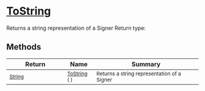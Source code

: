 # [ToString](./Signer-100663452.md)

Returns a string representation of a Signer
Return type:
## Methods

| Return | Name | Summary | 
| --- | --- | --- | 
| <sub>[String](https://docs.microsoft.com/en-us/dotnet/api/System.String)</sub><img width=200/>| <sub>[ToString](./Signer-100663452.md) (  )</sub>| <sub>Returns a string representation of a Signer</sub><img width=200/>| <br>


